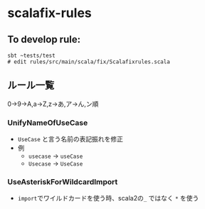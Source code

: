 # scalafix-rules

## To develop rule:

```
sbt ~tests/test
# edit rules/src/main/scala/fix/Scalafixrules.scala
```

## ルール一覧

0->9->A,a->Z,z->あ,ア->ん,ン順

### UnifyNameOfUseCase

- `UseCase` と言う名前の表記振れを修正
- 例
    - `usecase` -> `useCase`
    - `Usecase` -> `UseCase`

### UseAsteriskForWildcardImport

- `import`でワイルドカードを使う時、scala2の`_` ではなく `*` を使う
